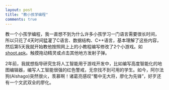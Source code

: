 ```yaml
---
layout: post
title: "教小孩学编程"
comments: true
---
```


教一个小孩学编程，我一直想不到为什么许多小孩学习一门语言需要很长时间，<!--more--> 所以只花了4天时间猛灌了C语言、数据结构、C++语言，基本理解了这些内容，然后第5天我就开始教他按照网上上的小教程编写修改了2个小游戏。如 [shoot.apk](http://hwdong.com/games/shoot.apk)。触摸拖动精灵或点击其他地方发射子弹。

2年前，我就想指导研究生将人工智能用于游戏开发中，比如编写高度智能化的地图编辑器，编写人工智能很强的红色警戒，无奈找不到可用的学生。如今，阿尔法狗(Alshago)突然很火，羡慕啊！诸葛亮感叹“蜀中无大将，廖化为先锋”，好歹还有一个文武双全的廖化。


